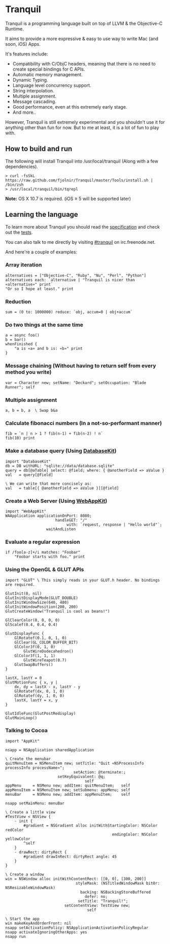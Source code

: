 # Tranquil

Tranquil is a programming language built on top of LLVM & the Objective-C Runtime.

It aims to provide a more expressive & easy to use way to write Mac (and soon, iOS) Apps.

It's features include:

* Compatibility with C/ObjC headers, meaning that there is no need to create special bindings for C APIs.
* Automatic memory management.
* Dynamic Typing.
* Language level concurrency support.
* String interpolation.
* Multiple assignment.
* Message cascading.
* Good performance, even at this extremely early stage.
* And more..

However, Tranquil is still extremely experimental and you shouldn't use it for anything other than fun for now. But to me at least, it is a lot of fun to play with.

## How to build and run

The following will install Tranquil into /usr/local/tranquil (Along with a few dependencies).

    > curl -fsSkL https://raw.github.com/fjolnir/Tranquil/master/Tools/install.sh | /bin/zsh
    > /usr/local/tranquil/bin/tqrepl

**Note:** OS X 10.7 is required. (iOS ≥ 5 will be supported later)

## Learning the language

To learn more about Tranquil you should read the [specification](https://github.com/fjolnir/Tranquil/blob/master/Docs/Tranquil%20Spec.md) and check out the [tests](https://github.com/fjolnir/Tranquil/blob/master/Tests).

You can also talk to me directly by visiting [#tranquil](irc://irc.freenode.net/tranquil) on irc.freenode.net.

And here're a couple of examples:

### Array iteration

```
alternatives = ["Objective-C", "Ruby", "Nu", "Perl", "Python"]
alternatives each: `alternative | "Tranquil is nicer than «alternative»" print`
"Or so I hope at least." print
```

### Reduction

```
sum = (0 to: 1000000) reduce: `obj, accum=0 | obj+accum`
```

### Do two things at the same time

```
a = async foo()
b = bar()
whenFinished {
    "a is «a» and b is: «b»" print
}
```

### Message chaining (Without having to return self from every method you write)

```
var = Character new; setName: "Deckard"; setOccupation: "Blade Runner"; self
```

### Multiple assignment

```
a, b = b, a  \ Swap b&a
```

### Calculate fibonacci numbers (In a not-so-performant manner)

```
fib = `n | n > 1 ? fib(n-1) + fib(n-2) ! n`
fib(10) print
```

### Make a database query (Using [DatabaseKit](http://github.com/fjolnir/DatabaseKit))

    import "DatabaseKit"
    db = DB withURL: "sqlite://data/database.sqlite"
    query = db[@aTable] select: @field; where: { @anotherField => aValue }
    val   = query[@field]
    
    \ We can write that more concisely as:
    val   = table[{ @anotherField => aValue }][@field]
    
### Create a Web Server (Using [WebAppKit](http://github.com/fjolnir/WebAppKit))

    import "WebAppKit"
    WAApplication applicationOnPort: 8080;
                          handleGET: "/"
                               with: `request, response | "Hello world"`;
                      waitAndListen
    
### Evaluate a regular expression

```
if /foo[a-z]+/i matches: "Foobar"
    "Foobar starts with foo." print
```

### Using the OpenGL & GLUT APIs

```
import "GLUT" \ This simply reads in your GLUT.h header. No bindings are required.

GlutInit(0, nil)
GlutInitDisplayMode(GLUT_DOUBLE)
GlutInitWindowSize(640, 480)
GlutInitWindowPosition(200, 200)
GlutCreateWindow("Tranquil is cool as beans!")

GlClearColor(0, 0, 0, 0)
GlScalef(0.4, 0.4, 0.4)

GlutDisplayFunc {
    GlRotatef(0.1, 0, 1, 0)
    GlClear(GL_COLOR_BUFFER_BIT)
    GlColor3f(0, 1, 0)
        GlutWireDodecahedron()
    GlColor3f(1, 1, 1)
        GlutWireTeapot(0.7)
    GlutSwapBuffers()
}

lastX, lastY = 0
GlutMotionFunc { x, y |
    dx, dy = lastX - x, lastY - y
    GlRotatef(dx, 0, 1, 0)
    GlRotatef(dy, 1, 0, 0)
    lastX, lastY = x, y
}

GlutIdleFunc(GlutPostRedisplay)
GlutMainLoop()
```

### Talking to Cocoa

```
import "AppKit"

nsapp = NSApplication sharedApplication

\ Create the menubar
quitMenuItem = NSMenuItem new; setTitle: "Quit «NSProcessInfo processInfo processName»";
                              setAction: @terminate:;
                       setKeyEquivalent: @q;
                                   self
appMenu     = NSMenu new; addItem: quitMenuItem;   self
appMenuItem = NSMenuItem new; setSubmenu: appMenu; self
menuBar     = NSMenu new; addItem: appMenuItem;    self

nsapp setMainMenu: menuBar

\ Create a little view
#TestView < NSView {
    - init {
        #gradient = NSGradient alloc initWithStartingColor: NSColor redColor
                                               endingColor: NSColor yellowColor
        ^self
    }
    - drawRect: dirtyRect {
        #gradient drawInRect: dirtyRect angle: 45
    }
}
	
\ Create a window
win = NSWindow alloc initWithContentRect: [[0, 0], [300, 200]]
                               styleMask: (NSTitledWindowMask bitOr: NSResizableWindowMask)
                                 backing: NSBackingStoreBuffered
                                   defer: no;
                                setTitle: "Tranquil!";
                          setContentView: TestView new;
                                    self

\ Start the app
win makeKeyAndOrderFront: nil
nsapp setActivationPolicy: NSApplicationActivationPolicyRegular
nsapp activateIgnoringOtherApps: yes
nsapp run
```
